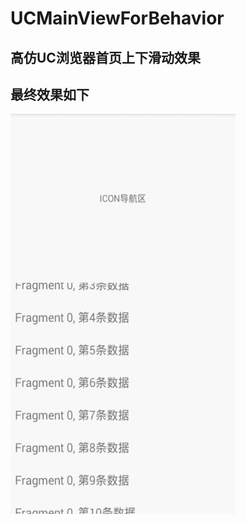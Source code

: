 # UCMainViewForBehavior

## 高仿UC浏览器首页上下滑动效果

## 最终效果如下

<img src="gif/uc-main-view-behavior.gif" width = "360" height = "640" alt="图片名称" align=center />